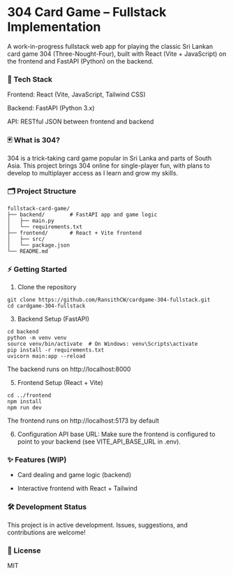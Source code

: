 # 304 Card Game – Fullstack Implementation

A work-in-progress fullstack web app for playing the classic Sri Lankan card game 304 (Three-Nought-Four), built with React (Vite + JavaScript) on the frontend and FastAPI (Python) on the backend.

### 🚀 Tech Stack

Frontend: React (Vite, JavaScript, Tailwind CSS)

Backend: FastAPI (Python 3.x)

API: RESTful JSON between frontend and backend

### 🃏 What is 304?

304 is a trick-taking card game popular in Sri Lanka and parts of South Asia. This project brings 304 online for single-player fun, with plans to develop to multiplayer access as I learn and grow my skills.

### 🗂️ Project Structure

```
fullstack-card-game/
├── backend/        # FastAPI app and game logic
│   ├── main.py
│   └── requirements.txt
├── frontend/       # React + Vite frontend
│   ├── src/
│   └── package.json
└── README.md
```

### ⚡️ Getting Started

1. Clone the repository
```
git clone https://github.com/RansithCW/cardgame-304-fullstack.git
cd cardgame-304-fullstack
```

3. Backend Setup (FastAPI)
```
cd backend
python -m venv venv
source venv/bin/activate  # On Windows: venv\Scripts\activate
pip install -r requirements.txt
uvicorn main:app --reload
```
The backend runs on http://localhost:8000

5. Frontend Setup (React + Vite)
```
cd ../frontend
npm install
npm run dev
```
The frontend runs on http://localhost:5173 by default

6. Configuration
API base URL:
Make sure the frontend is configured to point to your backend (see VITE_API_BASE_URL in .env).

### ✨ Features (WIP)

 -  Card dealing and game logic (backend)

 - Interactive frontend with React + Tailwind


### 🛠️ Development Status

This project is in active development. Issues, suggestions, and contributions are welcome!

### 📜 License

MIT
